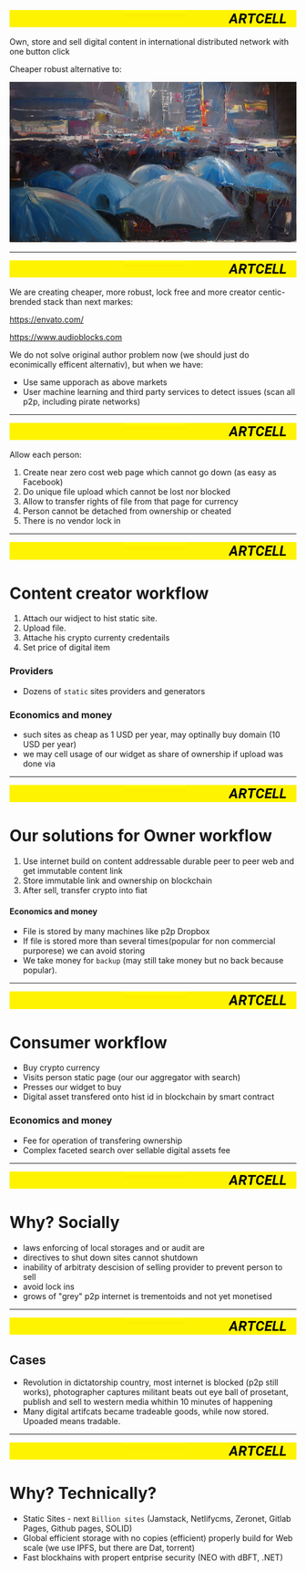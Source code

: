 
![header](header.png)


Own, store and sell digital content in international distributed network with one button click

Cheaper robust alternative to: 


![art](research/content/2.jpg)

---
![header](header.png)


We are creating cheaper, more robust, lock free and more creator centic-brended stack than next markes:

https://envato.com/

https://www.audioblocks.com

We do not solve original author problem now (we should just do econimically efficent alternativ), but when we have:

- Use same upporach as above markets
- User machine learning and third party services to detect issues (scan all p2p, including pirate networks)


---
![header](header.png)

Allow each person:

1. Create near zero cost web page which cannot go down (as easy as Facebook)
2. Do unique file upload which cannot be lost nor blocked
3. Allow to transfer rights of file from that page for currency
4. Person cannot be detached from ownership or cheated
5. There is no vendor lock in


---
![header](header.png)

# Content creator workflow

1. Attach our widject to hist static site.
2. Upload file.
3. Attache his crypto currenty credentails
4. Set price of digital item

### Providers
- Dozens of `static` sites providers and generators

### Economics and money
- such sites as cheap as 1 USD per year, may optinally buy domain (10 USD per year)
- we may cell usage of our widget as share of ownership if upload was done via

---
![header](header.png)

# Our solutions for Owner workflow

1. Use internet build on content addressable durable peer to peer web and get immutable content link 
2. Store immutable link and ownership on blockchain
3. After sell, transfer crypto into fiat

#### Economics and money
- File is stored by many machines like p2p Dropbox
- If file is stored more than several times(popular for non commercial purporese) we can avoid storing
- We take money for `backup` (may still take money but no back because popular).

---
![header](header.png)
# Consumer workflow
- Buy crypto currency
- Visits person static page (our our aggregator with search)
- Presses our widget to buy
- Digital asset transfered onto hist id in blockchain by smart contract

### Economics and money
- Fee for operation of transfering ownership
- Complex faceted search over sellable digital assets fee

---
![header](header.png)

# Why? Socially

- laws enforcing of local storages and or audit are 
- directives to shut down sites cannot shutdown
- inability of arbitraty descision of selling provider to prevent person to sell
- avoid lock ins
- grows of "grey" p2p internet is trementoids and not yet monetised  


---
![header](header.png)


## Cases
- Revolution in dictatorship country, most internet is blocked (p2p still works), photographer captures militant beats out eye ball of prosetant, publish and sell to western media whithin 10 minutes of happening
- Many digital artifcats became tradeable goods, while now stored. Upoaded means tradable. 

---
![header](header.png)
# Why? Technically?

- Static Sites - next `Billion sites` (Jamstack, Netlifycms, Zeronet, Gitlab Pages, Github pages, SOLID)
- Global efficient storage with no copies (efficient) properly build for Web scale (we use IPFS, but there are Dat, torrent)
- Fast blockhains with propert entprise security (NEO with dBFT, .NET)

